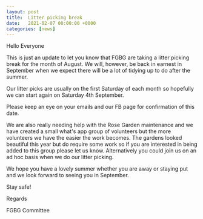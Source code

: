 ```yaml
---
layout: post
title:  Litter picking break
date:   2021-02-07 00:00:00 +0000
categories: [news]
---
```

Hello Everyone

This is just an update to let you know that FGBG are taking a litter picking break for the month of August.
We will, however, be back in earnest in September when we expect there will be a lot of tidying up to do after the summer.
<!--more-->
Our litter picks are usually on the first Saturday of each month so hopefully we can start again on Saturday 4th September.

Please keep an eye on your emails and our FB page for confirmation of this date.  

We are also really needing help with the Rose Garden maintenance and we have created a small what's app group of volunteers but the more volunteers we have the easier the work becomes.  The gardens looked beautiful this year but do require some work so if you are interested in being added to this group please let us know.  Alternatively you could join us on an ad hoc basis when we do our litter picking.

We hope you have a lovely summer whether you are away or staying put and we look forward to seeing you in September.

Stay safe!

Regards

FGBG Committee
